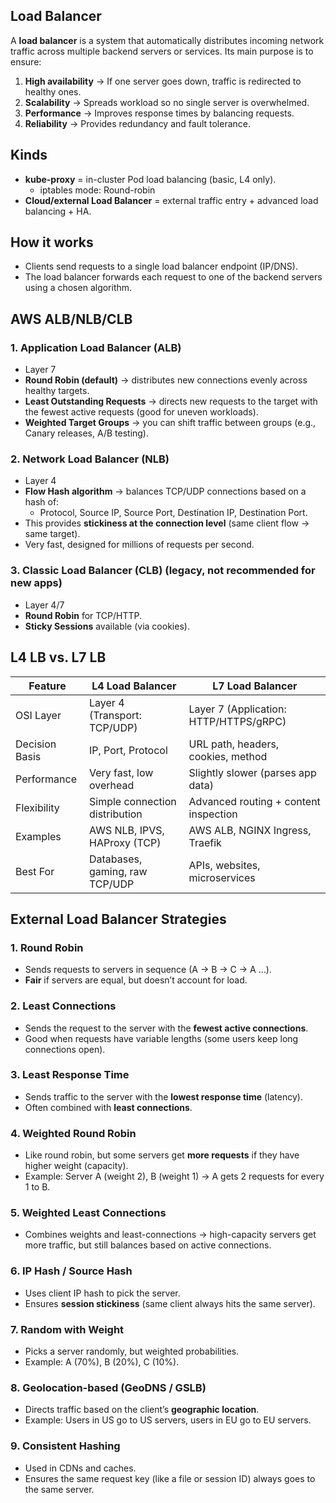 ## Load Balancer

A **load balancer** is a system that automatically distributes incoming network traffic across multiple backend servers or services. Its main purpose is to ensure:

1. **High availability** → If one server goes down, traffic is redirected to healthy ones.
2. **Scalability** → Spreads workload so no single server is overwhelmed.
3. **Performance** → Improves response times by balancing requests.
4. **Reliability** → Provides redundancy and fault tolerance.

## Kinds

- **kube-proxy** = in-cluster Pod load balancing (basic, L4 only).
    - iptables mode: Round-robin
- **Cloud/external Load Balancer** = external traffic entry + advanced load balancing + HA.

## **How it works**

- Clients send requests to a single load balancer endpoint (IP/DNS).
- The load balancer forwards each request to one of the backend servers using a chosen algorithm.

## **AWS** ALB/NLB/CLB

### 1. **Application Load Balancer (ALB)**

- Layer 7
- **Round Robin (default)** → distributes new connections evenly across healthy targets.
- **Least Outstanding Requests** → directs new requests to the target with the fewest active requests (good for uneven workloads).
- **Weighted Target Groups** → you can shift traffic between groups (e.g., Canary releases, A/B testing).

### 2. **Network Load Balancer (NLB)**

- Layer 4
- **Flow Hash algorithm** → balances TCP/UDP connections based on a hash of:
    - Protocol, Source IP, Source Port, Destination IP, Destination Port.
- This provides **stickiness at the connection level** (same client flow → same target).
- Very fast, designed for millions of requests per second.

### 3. **Classic Load Balancer (CLB)** (legacy, not recommended for new apps)

- Layer 4/7
- **Round Robin** for TCP/HTTP.
- **Sticky Sessions** available (via cookies).

## L4 LB vs. L7 LB

| Feature | **L4 Load Balancer** | **L7 Load Balancer** |
| --- | --- | --- |
| OSI Layer | Layer 4 (Transport: TCP/UDP) | Layer 7 (Application: HTTP/HTTPS/gRPC) |
| Decision Basis | IP, Port, Protocol | URL path, headers, cookies, method |
| Performance | Very fast, low overhead | Slightly slower (parses app data) |
| Flexibility | Simple connection distribution | Advanced routing + content inspection |
| Examples | AWS NLB, IPVS, HAProxy (TCP) | AWS ALB, NGINX Ingress, Traefik |
| Best For | Databases, gaming, raw TCP/UDP | APIs, websites, microservices |

## **External Load Balancer Strategies**

### 1. **Round Robin**

- Sends requests to servers in sequence (A → B → C → A …).
- **Fair** if servers are equal, but doesn’t account for load.

### 2. **Least Connections**

- Sends the request to the server with the **fewest active connections**.
- Good when requests have variable lengths (some users keep long connections open).

### 3. **Least Response Time**

- Sends traffic to the server with the **lowest response time** (latency).
- Often combined with **least connections**.

### 4. **Weighted Round Robin**

- Like round robin, but some servers get **more requests** if they have higher weight (capacity).
- Example: Server A (weight 2), B (weight 1) → A gets 2 requests for every 1 to B.

### 5. **Weighted Least Connections**

- Combines weights and least-connections → high-capacity servers get more traffic, but still balances based on active connections.

### 6. **IP Hash / Source Hash**

- Uses client IP hash to pick the server.
- Ensures **session stickiness** (same client always hits the same server).

### 7. **Random with Weight**

- Picks a server randomly, but weighted probabilities.
- Example: A (70%), B (20%), C (10%).

### 8. **Geolocation-based (GeoDNS / GSLB)**

- Directs traffic based on the client’s **geographic location**.
- Example: Users in US go to US servers, users in EU go to EU servers.

### 9. **Consistent Hashing**

- Used in CDNs and caches.
- Ensures the same request key (like a file or session ID) always goes to the same server.
